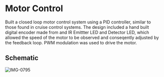 # Motor Control
Built a closed loop motor control system using a PID controller, similar to those found in cruise control systems. The design included a hand built digital encoder made from and IR Emittter LED and Detector LED, which allowed the speed of the motor to be observed and conseqently adjusted by the feedback loop. PWM modulation was used to drive the motor.
## Schematic
![IMG-0795](https://user-images.githubusercontent.com/91386318/180610529-c801cb59-5638-4b3f-9704-d1b21343ae7a.jpg)
